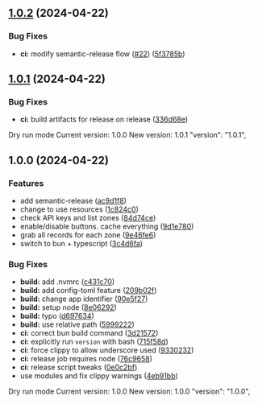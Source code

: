 ## [1.0.2](https://github.com/nwesterhausen/cloudflare-dns-gui/compare/v1.0.1...v1.0.2) (2024-04-22)


### Bug Fixes

* **ci:** modify semantic-release flow ([#22](https://github.com/nwesterhausen/cloudflare-dns-gui/issues/22)) ([5f3785b](https://github.com/nwesterhausen/cloudflare-dns-gui/commit/5f3785b8dc17978fb3f93b1b38c4edc3ec510342))

## [1.0.1](https://github.com/nwesterhausen/cloudflare-dns-gui/compare/v1.0.0...v1.0.1) (2024-04-22)


### Bug Fixes

* **ci:** build artifacts for release on release ([336d68e](https://github.com/nwesterhausen/cloudflare-dns-gui/commit/336d68e8c994ff66aa46735ff5bbb639242f0300))



Dry run mode
Current version: 1.0.0
New version: 1.0.1
  "version": "1.0.1",

## 1.0.0 (2024-04-22)


### Features

* add semantic-release ([ac9d1f8](https://github.com/nwesterhausen/cloudflare-dns-gui/commit/ac9d1f8a4cf47ee45a383718ea1d082342bea5dc))
* change to use resources ([1c824c0](https://github.com/nwesterhausen/cloudflare-dns-gui/commit/1c824c08a5c17acca916f784b89966887c49e5d1))
* check API keys and list zones ([84d74ce](https://github.com/nwesterhausen/cloudflare-dns-gui/commit/84d74ceac59169806ffa8f28ac67a319a0fdb10c))
* enable/disable buttons. cache everything ([9d1e780](https://github.com/nwesterhausen/cloudflare-dns-gui/commit/9d1e780aedde8eb1a2f5e6e6d5232ed6aaa25774))
* grab all records for each zone ([9e46fe6](https://github.com/nwesterhausen/cloudflare-dns-gui/commit/9e46fe6af4679df39e697699f9ecccdb58de6865))
* switch to bun + typescript ([3c4d6fa](https://github.com/nwesterhausen/cloudflare-dns-gui/commit/3c4d6fa58f27908c188055f92ac7a1144d0f131e))


### Bug Fixes

* **build:** add .nvmrc ([c431c70](https://github.com/nwesterhausen/cloudflare-dns-gui/commit/c431c70cc81e045c1c66f964eb8b7f8ca91b4959))
* **build:** add config-toml feature ([209b02f](https://github.com/nwesterhausen/cloudflare-dns-gui/commit/209b02ff9ce4ea43c6f96989f287a5f286cb952e))
* **build:** change app identifier ([90e5f27](https://github.com/nwesterhausen/cloudflare-dns-gui/commit/90e5f2760a1a790222bf8b5bc6a84701bdebadf4))
* **build:** setup node ([8e06292](https://github.com/nwesterhausen/cloudflare-dns-gui/commit/8e0629211f40cbdacb4210f1f80ca93f940b32cf))
* **build:** typo ([d697634](https://github.com/nwesterhausen/cloudflare-dns-gui/commit/d6976346502d71638730b28dfa2368851f01946e))
* **build:** use relative path ([5999222](https://github.com/nwesterhausen/cloudflare-dns-gui/commit/5999222c9d5dc57b0a8e3996f88ec859069a2b1d))
* **ci:** correct bun build command ([3d21572](https://github.com/nwesterhausen/cloudflare-dns-gui/commit/3d215722a53090859b10b41837cb4ed34a60c8f7))
* **ci:** explicitly run `version` with bash ([715f58d](https://github.com/nwesterhausen/cloudflare-dns-gui/commit/715f58d9769db29f6180f893ecbaeee74824f939))
* **ci:** force clippy to allow underscore used ([9330232](https://github.com/nwesterhausen/cloudflare-dns-gui/commit/93302321ee577a4fddd87dbc3ec697d2ba82e34b))
* **ci:** release job requires node ([76c9658](https://github.com/nwesterhausen/cloudflare-dns-gui/commit/76c9658675407db3b313a22e18260a6b10f78a4f))
* **ci:** release script tweaks ([0e0c2bf](https://github.com/nwesterhausen/cloudflare-dns-gui/commit/0e0c2bf6d1cf83516107a94a3f2f686712935e80))
* use modules and fix clippy warnings ([4eb91bb](https://github.com/nwesterhausen/cloudflare-dns-gui/commit/4eb91bbe8afd10ffbd3a5a2baae8b4a86b952bcc))



Dry run mode
Current version: 1.0.0
New version: 1.0.0
  "version": "1.0.0",

